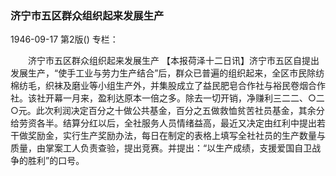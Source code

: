 ### 济宁市五区群众组织起来发展生产

1946-09-17
第2版()
专栏：

　　济宁市五区群众组织起来发展生产
    【本报荷泽十二日讯】济宁市五区自提出发展生产，“使手工业与劳力生产结合”后，群众已普遍的组织起来，全区市民除纺棉纺毛，织袜及磨业等小组生产外，并集股成立了益民肥皂合作社与裕民卷烟合作社。该社开幕一月来，盈利达原本一倍之多。除去一切开销，净赚利三二二、○二○元。此次利润决定百分之十做公共基金，百分之五做救恤贫苦社员基金，其余分给劳资各半。结算分红以后，全社服务人员情绪益高，最近又决定由红利中提出若干做奖励金，实行生产奖励办法，每日在制定的表格上填写全社社员的生产数量与质量，由掌案工人负责查验，提出竞赛。并提出：“以生产成绩，支援爱国自卫战争的胜利”的口号。

